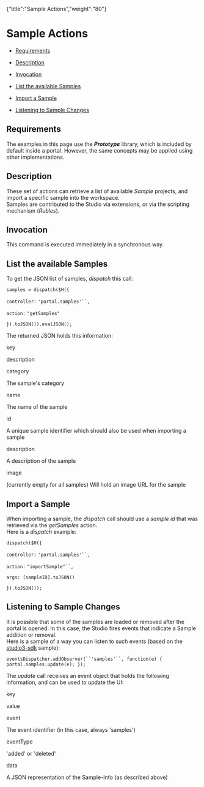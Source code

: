 {"title":"Sample Actions","weight":"80"} 

# Sample Actions

*   [Requirements](#Requirements)
    
*   [Description](#Description)
    
*   [Invocation](#Invocation)
    
*   [List the available Samples](#ListtheavailableSamples)
    
*   [Import a Sample](#ImportaSample)
    
*   [Listening to Sample Changes](#ListeningtoSampleChanges)
    

## Requirements

The examples in this page use the _**Prototype**_ library, which is included by default inside a portal. However, the same concepts may be applied using other implementations.

## Description

These set of actions can retrieve a list of available _Sample_ projects, and import a specific sample into the workspace.  
Samples are contributed to the Studio via extensions, or via the scripting mechanism (_Rubles_).

## Invocation

This command is executed immediately in a synchronous way.

## List the available Samples

To get the JSON list of samples, _dispatch_ this call:

`samples = dispatch($H({`

`controller:` `'portal.samples'``,`

`action:` `"getSamples"`

`}).toJSON()).evalJSON();`

The returned JSON holds this information:

key

description

category

The sample's category

name

The name of the sample

id

A unique sample identifier which should also be used when importing a sample

description

A description of the sample

image

(currently empty for all samples) Will hold an image URL for the sample

## Import a Sample

When importing a sample, the _dispatch_ call should use a _sample id_ that was retrieved via the _getSamples_ action.  
Here is a _dispatch_ example:

`dispatch($H({`

`controller:` `'portal.samples'``,`

`action:` `"importSample"``,`

`args: [sampleID].toJSON()`

`}).toJSON());`

## Listening to Sample Changes

It is possible that some of the samples are loaded or removed after the portal is opened. In this case, the Studio fires events that indicate a Sample addition or removal.  
Here is a sample of a way you can listen to such events (based on the [studio3-sdk](https://github.com/aptana/studio3-sdk) sample):

`eventsDispatcher.addObserver(``'samples'``, function(e) { portal.samples.update(e); });`

The _update_ call receives an event object that holds the following information, and can be used to update the UI:

key

value

event

The event identifier (in this case, always 'samples')

eventType

'added' or 'deleted'

data

A JSON representation of the Sample-Info (as described above)